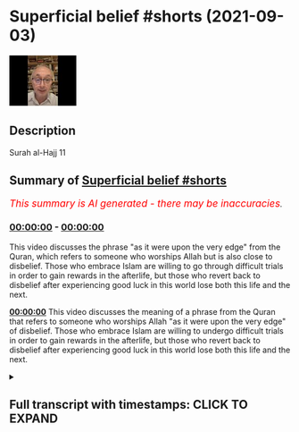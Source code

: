 # Superficial belief #shorts (2021-09-03)

![alt Superficial belief #shorts](JHpa0TD6TGc.jpg "Superficial belief #shorts")

## Description

Surah al-Hajj 11

## Summary of [Superficial belief #shorts](https://www.youtube.com/watch?v=JHpa0TD6TGc)


*<span style="color:red; font-size:125%">This summary is AI generated - there may be inaccuracies</span>. [](/)*

### [00:00:00](https://www.youtube.com/watch?v=JHpa0TD6TGc&t=0) - [00:00:00](https://www.youtube.com/watch?v=JHpa0TD6TGc&t=0)

This video discusses the phrase "as it were upon the very edge" from the Quran, which refers to someone who worships Allah but is also close to disbelief. Those who embrace Islam are willing to go through difficult trials in order to gain rewards in the afterlife, but those who revert back to disbelief after experiencing good luck in this world lose both this life and the next.

**[00:00:00](https://www.youtube.com/watch?v=JHpa0TD6TGc&t=0)** This video discusses the meaning of a phrase from the Quran that refers to someone who worships Allah "as it were upon the very edge" of disbelief. Those who embrace Islam are willing to undergo difficult trials in order to gain rewards in the afterlife, but those who revert back to disbelief after experiencing good luck in this world lose both this life and the next.

<details><summary><h2>Full transcript with timestamps: CLICK TO EXPAND</h2></summary>

[0:00:01](https://youtu.be/JHpa0TD6TGc?t=1) god says in the quran  
[0:00:03](https://youtu.be/JHpa0TD6TGc?t=3) and among mankind is he who worships  
[0:00:07](https://youtu.be/JHpa0TD6TGc?t=7) allah as it were upon the very edge i in  
[0:00:11](https://youtu.be/JHpa0TD6TGc?t=11) doubt  
[0:00:12](https://youtu.be/JHpa0TD6TGc?t=12) if good befalls him he is content there  
[0:00:15](https://youtu.be/JHpa0TD6TGc?t=15) with  
[0:00:16](https://youtu.be/JHpa0TD6TGc?t=16) but if a trial befores him he turns back  
[0:00:20](https://youtu.be/JHpa0TD6TGc?t=20) on his face i.e reverts back to  
[0:00:23](https://youtu.be/JHpa0TD6TGc?t=23) disbelief after embracing islam  
[0:00:27](https://youtu.be/JHpa0TD6TGc?t=27) he loses both this world and the  
[0:00:29](https://youtu.be/JHpa0TD6TGc?t=29) hereafter  
[0:00:31](https://youtu.be/JHpa0TD6TGc?t=31) that is the evident loss  
[0:00:34](https://youtu.be/JHpa0TD6TGc?t=34) sure alhaj 11.  

</details>
